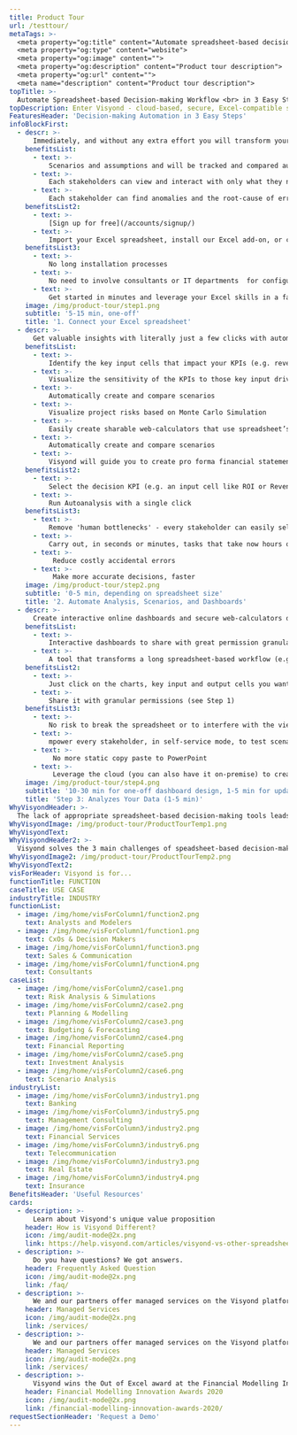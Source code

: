 ```yaml
---
title: Product Tour
url: /testtour/
metaTags: >-
  <meta property="og:title" content="Automate spreadsheet-based decision-making workflow in 3 steps">
  <meta property="og:type" content="website">
  <meta property="og:image" content="">
  <meta property="og:description" content="Product tour description">
  <meta property="og:url" content="">
  <meta name="description" content="Product tour description">
topTitle: >-
  Automate Spreadsheet-based Decision-making Workflow <br> in 3 Easy Steps
topDescription: Enter Visyond - cloud-based, secure, Excel-compatible spreadsheet modeling, auditing, analysis and visualization platform.
FeaturesHeader: 'Decision-making Automation in 3 Easy Steps'
infoBlockFirst:
  - descr: >-
      Immediately, and without any extra effort you will transform your Excel spreadsheet into a secure, scalable, and collaborative decision-making platform.
    benefitsList:
      - text: >-
          Scenarios and assumptions and will be tracked and compared automatically
      - text: >-
          Each stakeholders can view and interact with only what they need, thus preventing data leaks and shielding stakeholders from information overload
      - text: >-
          Each stakeholder can find anomalies and the root-cause of errors without having to inspect each cell in the recalculation chain.
    benefitsList2:
      - text: >-
          [Sign up for free](/accounts/signup/)
      - text: >-
          Import your Excel spreadsheet, install our Excel add-on, or create a new project from scratch         
    benefitsList3:
      - text: >-
          No long installation processes
      - text: >-
          No need to involve consultants or IT departments  for configuration (unless you want Visyond on-premise)
      - text: >-
          Get started in minutes and leverage your Excel skills in a familiar environment       
    image: /img/product-tour/step1.png
    subtitle: '5-15 min, one-off'    
    title: '1. Connect your Excel spreadsheet'
  - descr: >-
      Get valuable insights with literally just a few clicks with automated Sensitivity and Risk analyses, Scenario comparison, financial statements and interactive dashboards.
    benefitsList:
      - text: >-
          Identify the key input cells that impact your KPIs (e.g. revenues)
      - text: >-
          Visualize the sensitivity of the KPIs to those key input drivers
      - text: >-
          Automatically create and compare scenarios
      - text: >-
          Visualize project risks based on Monte Carlo Simulation
      - text: >-
          Easily create sharable web-calculators that use spreadsheet’s inputs and outputs
      - text: >-
          Automatically create and compare scenarios
      - text: >-
          Visyond will guide you to create pro forma financial statements
    benefitsList2:
      - text: >-
          Select the decision KPI (e.g. an input cell like ROI or Revenues)
      - text: >-
          Run Autoanalysis with a single click
    benefitsList3:
      - text: >-
          Remove 'human bottlenecks' - every stakeholder can easily self-serve with a few clicks instead of waiting for the 'spreadsheet guru'
      - text: >-
          Carry out, in seconds or minutes, tasks that take now hours or days of error-prone manual setups
      - text: >-
           Reduce costly accidental errors
      - text: >-
           Make more accurate decisions, faster                      
    image: /img/product-tour/step2.png
    subtitle: '0-5 min, depending on spreadsheet size'     
    title: '2. Automate Analysis, Scenarios, and Dashboards'   
  - descr: >-
      Create interactive online dashboards and secure web-calculators driven by your spreadsheet that stakeholders can use to independently test scenarios and answer ‘what-if’ questions.
    benefitsList:
      - text: >-
          Interactive dashboards to share with great permission granularity: decide what dashboard each stakeholder sees and what scenarios can be selected on each
      - text: >-
          A tool that transforms a long spreadsheet-based workflow (e.g., Budget vs Actuals, Price Negotiation model, etc.) into a real time experience, easy for the modeler and the user
    benefitsList2:
      - text: >-
          Just click on the charts, key input and output cells you want on a dashboard
      - text: >-
          Share it with granular permissions (see Step 1)
    benefitsList3:
      - text: >-
          No risk to break the spreadsheet or to interfere with the views and stress-testing of other stakeholders: charts and output cells on the dashboard that will respond only to changes of the input cells on that same dashboard
      - text: >-
          mpower every stakeholder, in self-service mode, to test scenarios and understand the impact of potential decisions without breaking the spreadsheet or interfering with others’ work
      - text: >-
           No more static copy paste to PowerPoint
      - text: >-
           Leverage the cloud (you can also have it on-premise) to create a secure and interactive analysis and presentation environment   
    image: /img/product-tour/step4.png
    subtitle: '10-30 min for one-off dashboard design, 1-5 min for updates'
    title: 'Step 3: Analyzes Your Data (1-5 min)'   
WhyVisyondHeader: >-
  The lack of appropriate spreadsheet-based decision-making tools leads to errors, poor decisions, time and money wasted
WhyVisyondImage: /img/product-tour/ProductTourTemp1.png
WhyVisyondText:
WhyVisyondHeader2: >-
  Visyond solves the 3 main challenges of speadsheet-based decision-making
WhyVisyondImage2: /img/product-tour/ProductTourTemp2.png
WhyVisyondText2:
visForHeader: Visyond is for...
functionTitle: FUNCTION
caseTitle: USE CASE
industryTitle: INDUSTRY
functionList:
  - image: /img/home/visForColumn1/function2.png
    text: Analysts and Modelers
  - image: /img/home/visForColumn1/function1.png
    text: CxOs & Decision Makers
  - image: /img/home/visForColumn1/function3.png
    text: Sales & Communication
  - image: /img/home/visForColumn1/function4.png
    text: Consultants
caseList:
  - image: /img/home/visForColumn2/case1.png
    text: Risk Analysis & Simulations
  - image: /img/home/visForColumn2/case2.png
    text: Planning & Modelling
  - image: /img/home/visForColumn2/case3.png
    text: Budgeting & Forecasting
  - image: /img/home/visForColumn2/case4.png
    text: Financial Reporting
  - image: /img/home/visForColumn2/case5.png
    text: Investment Analysis
  - image: /img/home/visForColumn2/case6.png
    text: Scenario Analysis
industryList:
  - image: /img/home/visForColumn3/industry1.png
    text: Banking
  - image: /img/home/visForColumn3/industry5.png
    text: Management Consulting
  - image: /img/home/visForColumn3/industry2.png
    text: Financial Services
  - image: /img/home/visForColumn3/industry6.png
    text: Telecommunication
  - image: /img/home/visForColumn3/industry3.png
    text: Real Estate
  - image: /img/home/visForColumn3/industry4.png
    text: Insurance     
BenefitsHeader: 'Useful Resources'
cards:
  - description: >-
      Learn about Visyond's unique value proposition
    header: How is Visyond Different?
    icon: /img/audit-mode@2x.png
    link: https://help.visyond.com/articles/visyond-vs-other-spreadsheets/
  - description: >-
      Do you have questions? We got answers.
    header: Frequently Asked Question
    icon: /img/audit-mode@2x.png
    link: /faq/
  - description: >-
      We and our partners offer managed services on the Visyond platform
    header: Managed Services
    icon: /img/audit-mode@2x.png
    link: /services/
  - description: >-
      We and our partners offer managed services on the Visyond platform
    header: Managed Services
    icon: /img/audit-mode@2x.png
    link: /services/ 
  - description: >-
      Visyond wins the Out of Excel award at the Financial Modelling Innovation Awards 2020!
    header: Financial Modelling Innovation Awards 2020
    icon: /img/audit-mode@2x.png
    link: /financial-modelling-innovation-awards-2020/
requestSectionHeader: 'Request a Demo'    
---
```

